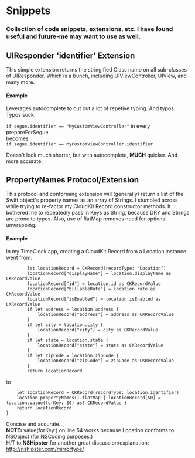 # Snippets
### Collection of code snippets, extensions, etc. I have found useful and future-me may want to use as well.  
  
      
## UIResponder 'identifier' Extension 
This simple extension returns the stringified Class name on all sub-classes of UIResponder. Which is a bunch, including UIViewController, UIView, and many more. 

#### Example  
  
  
Leverages autocomplete to cut out a lot of repetive typing. And typos. Typos suck.  
  
```if segue.identifier == "MyCustomViewController"```  in every prepareForSegue  
becomes  
```if segue.identifier == MyCustomViewController.identifier```  
  
Doesn't look much shorter, but with autocomplete, **MUCH** quicker. And more accurate.  
  
  
## PropertyNames Protocol/Extension  
This protocol and conforming extension will (generally) return a list of the Swift object's property names as an array of Strings.
I stumbled across while trying to re-factor my CloudKit Record constructor methods. It bothered me to repeatedly pass in Keys as String, because DRY and Strings are prone to typos. Also, use of flatMap removes need for optional unwrapping.

#### Example  
  
    
In my TimeClock app, creating a CloudKit Record from a Location instance went from:
```func createCKRecordFrom(location: Location) -> CKRecord? {
        let locationRecord = CKRecord(recordType: "Location")
        locationRecord["displayName"] = location.displayName as CKRecordValue
        locationRecord["id"] = location.id as CKRecordValue
        locationRecord["billableRate"] = location.rate as CKRecordValue
        locationRecord["isEnabled"] = location.isEnabled as CKRecordValue
        if let address = location.address {
            locationRecord["address"] = address as CKRecordValue
        }
        if let city = location.city {
            locationRecord["city"] = city as CKRecordValue
        }
        if let state = location.state {
            locationRecord["state"] = state as CKRecordValue
        }
        if let zipCode = location.zipCode {
            locationRecord["zipCode"] = zipCode as CKRecordValue
        }
        return locationRecord
```  
  
  
to  

```func makeCKRecordFrom(location: Location) -> CKRecord {
    let locationRecord = CKRecord(recordType: location.identifier)
    location.propertyNames().flatMap { locationRecord[$0] = location.value(forKey: $0) as? CKRecordValue }
    return locationRecord
}
```  
Concise and accurate.  
**NOTE:** value(forKey:) on line 54 works because Location conforms to NSObject (for NSCoding purposes.)  
H/T to **NSHipster** for another great discussion/explanation:  
http://nshipster.com/mirrortype/
